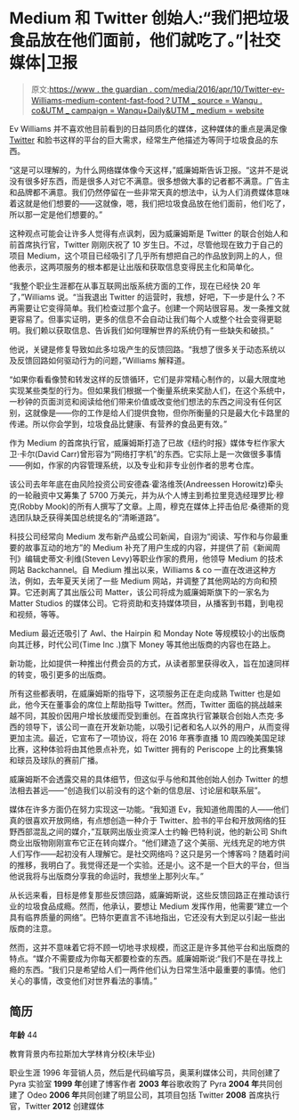 # Medium 和 Twitter 创始人:“我们把垃圾食品放在他们面前，他们就吃了。”|社交媒体|卫报

> 原文:[https://www . the guardian . com/media/2016/apr/10/Twitter-ev-Williams-medium-content-fast-food？UTM _ source = Wanqu . co&UTM _ campaign = Wanqu+Daily&UTM _ medium = website](https://www.theguardian.com/media/2016/apr/10/twitter-ev-williams-medium-content-fast-food?utm_source=wanqu.co&utm_campaign=Wanqu+Daily&utm_medium=website)

Ev Williams 并不喜欢他目前看到的日益同质化的媒体，这种媒体的重点是满足像 [Twitter](https://www.theguardian.com/technology/twitter) 和脸书这样的平台的巨大需求，经常生产他描述为等同于垃圾食品的东西。

“这是可以理解的，为什么网络媒体像今天这样，”威廉姆斯告诉卫报。“这并不是说没有很多好东西，而是很多人对它不满意。很多想做大事的记者都不满意。广告主和品牌都不满意。我们仍然停留在一些非常天真的想法中，认为人们消费媒体意味着这就是他们想要的——这就像，嗯，我们把垃圾食品放在他们面前，他们吃了，所以那一定是他们想要的。”

<gu-island name="SignInGateSelector" props="{&quot;format&quot;:{&quot;display&quot;:0,&quot;theme&quot;:0,&quot;design&quot;:14},&quot;contentType&quot;:&quot;Article&quot;,&quot;sectionName&quot;:&quot;media&quot;,&quot;tags&quot;:[{&quot;id&quot;:&quot;media/social-media&quot;,&quot;type&quot;:&quot;Keyword&quot;,&quot;title&quot;:&quot;Social media&quot;},{&quot;id&quot;:&quot;media/digital-media&quot;,&quot;type&quot;:&quot;Keyword&quot;,&quot;title&quot;:&quot;Digital media&quot;},{&quot;id&quot;:&quot;media/media&quot;,&quot;type&quot;:&quot;Keyword&quot;,&quot;title&quot;:&quot;Media&quot;},{&quot;id&quot;:&quot;technology/twitter&quot;,&quot;type&quot;:&quot;Keyword&quot;,&quot;title&quot;:&quot;Twitter&quot;},{&quot;id&quot;:&quot;media/blogging&quot;,&quot;type&quot;:&quot;Keyword&quot;,&quot;title&quot;:&quot;Blogging&quot;},{&quot;id&quot;:&quot;technology/internet&quot;,&quot;type&quot;:&quot;Keyword&quot;,&quot;title&quot;:&quot;Internet&quot;},{&quot;id&quot;:&quot;technology/technology&quot;,&quot;type&quot;:&quot;Keyword&quot;,&quot;title&quot;:&quot;Technology&quot;},{&quot;id&quot;:&quot;media/series/media-interview&quot;,&quot;type&quot;:&quot;Series&quot;,&quot;title&quot;:&quot;Media interview&quot;},{&quot;id&quot;:&quot;tone/interview&quot;,&quot;type&quot;:&quot;Tone&quot;,&quot;title&quot;:&quot;Interviews&quot;},{&quot;id&quot;:&quot;tone/features&quot;,&quot;type&quot;:&quot;Tone&quot;,&quot;title&quot;:&quot;Features&quot;},{&quot;id&quot;:&quot;type/article&quot;,&quot;type&quot;:&quot;Type&quot;,&quot;title&quot;:&quot;Article&quot;},{&quot;id&quot;:&quot;profile/andy-meek&quot;,&quot;type&quot;:&quot;Contributor&quot;,&quot;title&quot;:&quot;Andy Meek&quot;},{&quot;id&quot;:&quot;publication/theguardian&quot;,&quot;type&quot;:&quot;Publication&quot;,&quot;title&quot;:&quot;The Guardian&quot;},{&quot;id&quot;:&quot;theguardian/mainsection&quot;,&quot;type&quot;:&quot;NewspaperBook&quot;,&quot;title&quot;:&quot;Main section&quot;},{&quot;id&quot;:&quot;theguardian/mainsection/media&quot;,&quot;type&quot;:&quot;NewspaperBookSection&quot;,&quot;title&quot;:&quot;Media&quot;},{&quot;id&quot;:&quot;tracking/commissioningdesk/uk-media&quot;,&quot;type&quot;:&quot;Tracking&quot;,&quot;title&quot;:&quot;UK Media&quot;}],&quot;isPaidContent&quot;:false,&quot;isPreview&quot;:false,&quot;host&quot;:&quot;https://www.theguardian.com&quot;,&quot;pageId&quot;:&quot;media/2016/apr/10/twitter-ev-williams-medium-content-fast-food&quot;,&quot;idUrl&quot;:&quot;https://profile.theguardian.com&quot;}" clientonly="true"></gu-island>

这种观点可能会让许多人觉得有点讽刺，因为威廉姆斯是 Twitter 的联合创始人和前首席执行官，Twitter 刚刚庆祝了 10 岁生日。不过，尽管他现在致力于自己的项目 Medium，这个项目已经吸引了几乎所有想把自己的作品放到网上的人，但他表示，这两项服务的根本都是让出版和获取信息变得民主化和简单化。

“我整个职业生涯都在从事互联网出版系统方面的工作，现在已经快 20 年了，”Williams 说。“当我退出 Twitter 的运营时，我想，好吧，下一步是什么？不再需要让它变得简单。我们检查过那个盒子。创建一个网站很容易。发一条推文就更容易了。但事实证明，更多的信息不会自动让我们每个人或整个社会变得更聪明。我们赖以获取信息、告诉我们如何理解世界的系统仍有一些缺失和破损。”

他说，关键是修复导致如此多垃圾产生的反馈回路。“我想了很多关于动态系统以及反馈回路如何驱动行为的问题，”Williams 解释道。

“如果你看看像赞和转发这样的反馈循环，它们是非常精心制作的，以最大限度地实现某些类型的行为。但如果我们根据一个衡量系统来奖励人们，在这个系统中，一秒钟的页面浏览和阅读给他们带来价值或改变他们想法的东西之间没有任何区别，这就像是——你的工作是给人们提供食物，但你所衡量的只是最大化卡路里的传递。所以你会学到，垃圾食品比健康、有营养的食品更有效。”

作为 Medium 的首席执行官，威廉姆斯打造了已故《纽约时报》媒体专栏作家大卫·卡尔(David Carr)曾形容为“网络打字机”的东西。它实际上是一次做很多事情——例如，作家的内容管理系统，以及专业和非专业创作者的思考仓库。

该公司去年年底在由风险投资公司安德森·霍洛维茨(Andreessen Horowitz)牵头的一轮融资中又筹集了 5700 万美元，并为从个人博主到希拉里竞选经理罗比·穆克(Robby Mook)的所有人撰写了文章。上周，穆克在媒体上抨击伯尼·桑德斯的竞选团队缺乏获得美国总统提名的“清晰道路”。

科技公司经常向 Medium 发布新产品或公司新闻，自诩为“阅读、写作和与你最重要的故事互动的地方”的 Medium 补充了用户生成的内容，并提供了前《新闻周刊》编辑史蒂文·利维(Steven Levy)等职业作家的费用，他领导 Medium 的技术网站 Backchannel。自 Medium 推出以来，Williams & co 一直在改进这种方法，例如，去年夏天关闭了一些 Medium 网站，并调整了其他网站的方向和预算。它还剥离了其出版公司 Matter，该公司将成为威廉姆斯旗下的一家名为 Matter Studios 的媒体公司。它将资助和支持媒体项目，从播客到书籍，到电视和视频，等等。

Medium 最近还吸引了 Awl、the Hairpin 和 Monday Note 等规模较小的出版商向其迁移，时代公司(Time Inc .)旗下 Money 等其他出版商的内容也在路上。

新功能，比如提供一种推出付费会员的方式，从读者那里获得收入，旨在加速同样的转变，吸引更多的出版商。

所有这些都表明，在威廉姆斯的指导下，这项服务正在走向成熟 Twitter 也是如此，他今天在董事会的席位上帮助指导 Twitter。然而，Twitter 面临的挑战越来越不同，其股价因用户增长放缓而受到重创。在首席执行官兼联合创始人杰克·多西的领导下，该公司一直在开发新功能，以吸引记者和名人以外的用户，从而变得更加主流。最近，它宣布了一项协议，将在 2016 年赛季直播 10 周四晚美国足球比赛，这种体验将由其他景点补充，如 Twitter 拥有的 Periscope 上的比赛集锦和球员及球队的赛前广播。

威廉姆斯不会透露交易的具体细节，但这似乎与他和其他创始人创办 Twitter 的想法相去甚远——“创造我们以前没有的这个新的信息层、讨论层和联系层”。

媒体在许多方面仍在努力实现这一功能。“我知道 Ev，我知道他周围的人——他们真的很喜欢开放网络，有点想创造一种介于 Twitter、脸书的平台和开放网络的狂野西部混乱之间的媒介，”互联网出版业资深人士约翰·巴特利说，他的新公司 Shift 商业出版物刚刚宣布它正在转向媒介。“他们建造了这个美丽、光线充足的地方供人们写作——起初没有人理解它。是社交网络吗？这只是另一个博客吗？随着时间的推移，我明白了。我觉得还是一个实验。还是小。这不是一个巨大的平台，但当他说我将与出版商分享我的命运时，我想坐上那列火车。”

从长远来看，目标是修复那些反馈回路，威廉姆斯说，这些反馈回路正在推动该行业的垃圾食品成瘾。然而，他承认，要想让 Medium 发挥作用，他需要“建立一个具有临界质量的网络”。巴特尔更直言不讳地指出，它还没有大到足以引起一些出版商的注意。

然而，这并不意味着它将不顾一切地寻求规模，而这正是许多其他平台和出版商的特点。“媒介不需要成为你每天都要检查的东西。威廉姆斯说:“我们不是在寻找上瘾的东西。“我们只是希望给人们一两件他们认为日常生活中最重要的事情。他们关心的事情，改变他们对世界看法的事情。”

 ## 简历 

**年龄** 44

教育背景内布拉斯加大学林肯分校(未毕业)

职业生涯 1996 年营销人员，然后是代码编写员，奥莱利媒体公司，共同创建了 Pyra 实验室 **1999 年**创建了博客作者 **2003 年**谷歌收购了 Pyra **2004 年**共同创建了 Odeo **2006 年**共同创建了明显公司，其项目包括 Twitter **2008** 首席执行官，Twitter **2012** 创建媒体